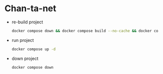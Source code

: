 # Chan-ta-net

* re-build project
    ```bash
    docker compose down && docker compose build --no-cache && docker compose up -d
    ```

* run project
    ```bash
    docker compose up -d
    ```

* down project
    ```bash
    docker compose down
    ```